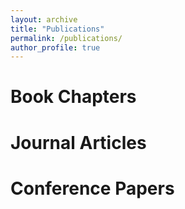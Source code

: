 ```yaml
---
layout: archive
title: "Publications"
permalink: /publications/
author_profile: true
---
```


# Book Chapters


# Journal Articles


# Conference Papers
